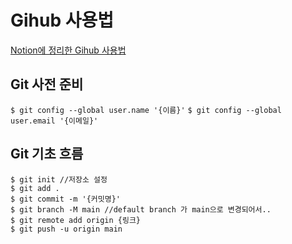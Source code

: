 # Gihub 사용법
[Notion에 정리한 Gihub 사용법](https://www.notion.so/Github-a092c43efa6343dd8e9f4f1f88288a02)

## Git 사전 준비
`$ git config --global user.name '{이름}'`
`$ git config --global user.email '{이메일}'`

## Git 기초 흐름
```
$ git init //저장소 설정
$ git add .
$ git commit -m '{커밋명}'
$ git branch -M main //default branch 가 main으로 변경되어서..
$ git remote add origin {링크}
$ git push -u origin main
```
